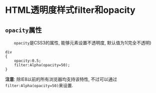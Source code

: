 # HTML透明度样式filter和opacity

## `opacity`属性

&emsp;&emsp;`opacity`是CSS3的属性,  能够元素设置不透明度, 默认值为1(完全不透明)
```
div
{
	opacity:0.5;
	filter:Alpha(opacity=50);
}
```

**注意**: 除IE8以前的所有浏览器均支持该特性, 不过可以通过`filter:Alpha(opacity=50)`来设置.
